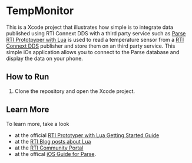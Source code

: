 TempMonitor
==========

This is a Xcode project that illustrates how simple is to integrate data published using RTI Connext DDS with a third party service such as [Parse](http://www.parse.com/)
[RTI Prototpyper with Lua](http://community.rti.com/downloads/experimental/rti-prototyper-with-lua) is used to read a temperature sensor from a [RTI Connext DDS](http://www.rti.com/products/dds/index.html) publisher and store them on an third party service. 
This simple iOs application allows you to connect to the Parse database and display the data on your phone. 

How to Run
----------

1. Clone the repository and open the Xcode project.


Learn More
----------

To learn more, take a look
 * at the official [RTI Prototyper with Lua Getting Started Guide](https://s3.amazonaws.com/RTI/RTI_BUNDLES/experimental/rti_prototyper_with_lua/RTI_Connext_Prototyper_GettingStarted.pdf)
 * at the [RTI Blog posts about Lua](http://blogs.rti.com/tag/lua/)
 * at the [RTI Community Portal](http://community.rti.com/search/site/Lua)
 * at the offical [iOS Guide for Parse](https://www.parse.com/docs/ios_guide).
